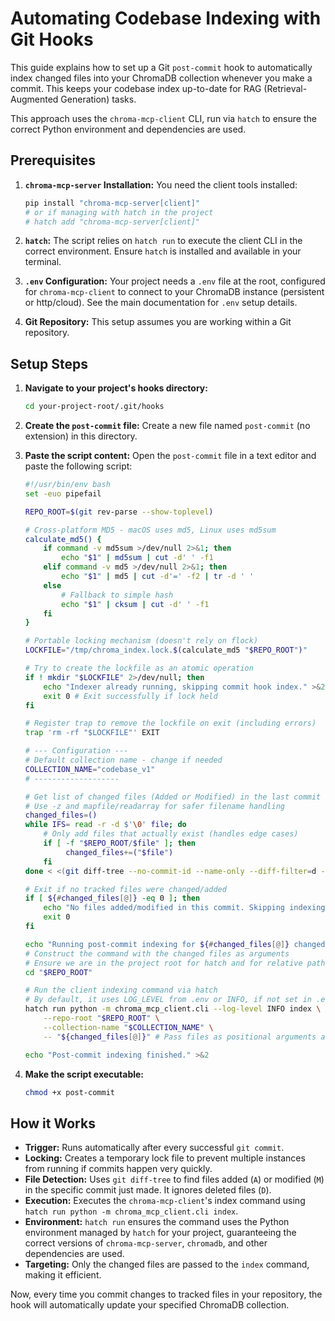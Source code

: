 # Automating Codebase Indexing with Git Hooks

This guide explains how to set up a Git `post-commit` hook to automatically index changed files into your ChromaDB collection whenever you make a commit. This keeps your codebase index up-to-date for RAG (Retrieval-Augmented Generation) tasks.

This approach uses the `chroma-mcp-client` CLI, run via `hatch` to ensure the correct Python environment and dependencies are used.

## Prerequisites

1. **`chroma-mcp-server` Installation:** You need the client tools installed:

    ```bash
    pip install "chroma-mcp-server[client]"
    # or if managing with hatch in the project
    # hatch add "chroma-mcp-server[client]"
    ```

2. **`hatch`:** The script relies on `hatch run` to execute the client CLI in the correct environment. Ensure `hatch` is installed and available in your terminal.
3. **`.env` Configuration:** Your project needs a `.env` file at the root, configured for `chroma-mcp-client` to connect to your ChromaDB instance (persistent or http/cloud). See the main documentation for `.env` setup details.
4. **Git Repository:** This setup assumes you are working within a Git repository.

## Setup Steps

1. **Navigate to your project's hooks directory:**

    ```bash
    cd your-project-root/.git/hooks
    ```

2. **Create the `post-commit` file:** Create a new file named `post-commit` (no extension) in this directory.
3. **Paste the script content:** Open the `post-commit` file in a text editor and paste the following script:

    ```bash
    #!/usr/bin/env bash
    set -euo pipefail
    
    REPO_ROOT=$(git rev-parse --show-toplevel)
    
    # Cross-platform MD5 - macOS uses md5, Linux uses md5sum
    calculate_md5() {
        if command -v md5sum >/dev/null 2>&1; then
            echo "$1" | md5sum | cut -d' ' -f1
        elif command -v md5 >/dev/null 2>&1; then
            echo "$1" | md5 | cut -d'=' -f2 | tr -d ' '
        else
            # Fallback to simple hash
            echo "$1" | cksum | cut -d' ' -f1
        fi
    }
    
    # Portable locking mechanism (doesn't rely on flock)
    LOCKFILE="/tmp/chroma_index.lock.$(calculate_md5 "$REPO_ROOT")"
    
    # Try to create the lockfile as an atomic operation
    if ! mkdir "$LOCKFILE" 2>/dev/null; then
        echo "Indexer already running, skipping commit hook index." >&2
        exit 0 # Exit successfully if lock held
    fi
    
    # Register trap to remove the lockfile on exit (including errors)
    trap 'rm -rf "$LOCKFILE"' EXIT
    
    # --- Configuration --- 
    # Default collection name - change if needed
    COLLECTION_NAME="codebase_v1" 
    # -------------------

    # Get list of changed files (Added or Modified) in the last commit
    # Use -z and mapfile/readarray for safer filename handling
    changed_files=()
    while IFS= read -r -d $'\0' file; do
        # Only add files that actually exist (handles edge cases)
        if [ -f "$REPO_ROOT/$file" ]; then
             changed_files+=("$file")
        fi
    done < <(git diff-tree --no-commit-id --name-only --diff-filter=d -r -z HEAD)
    
    # Exit if no tracked files were changed/added
    if [ ${#changed_files[@]} -eq 0 ]; then
        echo "No files added/modified in this commit. Skipping indexing." >&2
        exit 0
    fi
    
    echo "Running post-commit indexing for ${#changed_files[@]} changed files via hatch..." >&2
    # Construct the command with the changed files as arguments
    # Ensure we are in the project root for hatch and for relative paths
    cd "$REPO_ROOT"
    
    # Run the client indexing command via hatch
    # By default, it uses LOG_LEVEL from .env or INFO, if not set in .env
    hatch run python -m chroma_mcp_client.cli --log-level INFO index \
        --repo-root "$REPO_ROOT" \
        --collection-name "$COLLECTION_NAME" \
        -- "${changed_files[@]}" # Pass files as positional arguments after --
    
    echo "Post-commit indexing finished." >&2
    ```

4. **Make the script executable:**

    ```bash
    chmod +x post-commit
    ```

## How it Works

- **Trigger:** Runs automatically after every successful `git commit`.
- **Locking:** Creates a temporary lock file to prevent multiple instances from running if commits happen very quickly.
- **File Detection:** Uses `git diff-tree` to find files added (`A`) or modified (`M`) in the specific commit just made. It ignores deleted files (`D`).
- **Execution:** Executes the `chroma-mcp-client`'s index command using `hatch run python -m chroma_mcp_client.cli index`.
- **Environment:** `hatch run` ensures the command uses the Python environment managed by `hatch` for your project, guaranteeing the correct versions of `chroma-mcp-server`, `chromadb`, and other dependencies are used.
- **Targeting:** Only the changed files are passed to the `index` command, making it efficient.

Now, every time you commit changes to tracked files in your repository, the hook will automatically update your specified ChromaDB collection.
